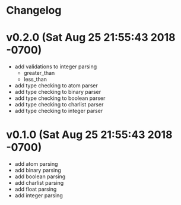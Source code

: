 # Changelog

# v0.2.0 (Sat Aug 25 21:55:43 2018 -0700)

- add validations to integer parsing
  - greater_than
  - less_than
- add type checking to atom parser
- add type checking to binary parser
- add type checking to boolean parser
- add type checking to charlist parser
- add type checking to integer parser

# v0.1.0 (Sat Aug 25 21:55:43 2018 -0700)

- add atom parsing
- add binary parsing
- add boolean parsing
- add charlist parsing
- add float parsing
- add integer parsing
